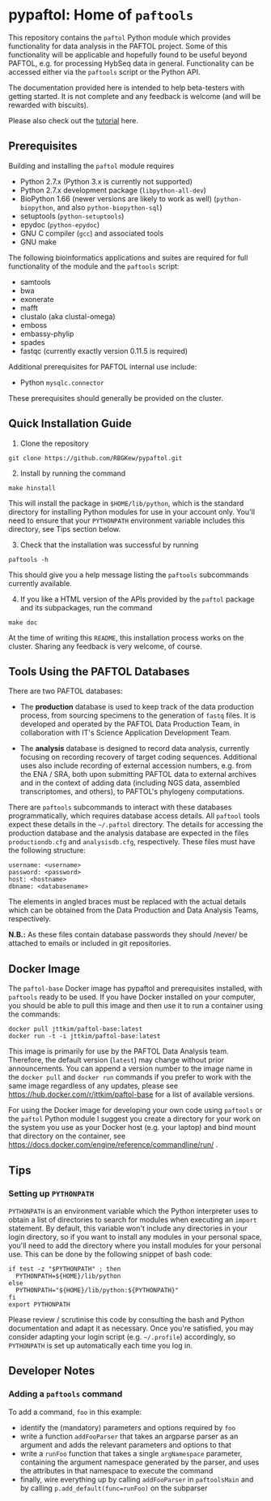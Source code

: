 # pypaftol: Home of `paftools`

This repository contains the `paftol` Python module which provides
functionality for data analysis in the PAFTOL project. Some of this
functionality will be applicable and hopefully found to be useful
beyond PAFTOL, e.g. for processing HybSeq data in general.
Functionality can be accessed either via the `paftools` script or the
Python API.

The documentation provided here is intended to help beta-testers with
getting started. It is not complete and any feedback is welcome (and
will be rewarded with biscuits).

Please also check out the [tutorial](paftools_tutorial.md) here.


## Prerequisites

Building and installing the `paftol` module requires

* Python 2.7.x (Python 3.x is currently not supported)
* Python 2.7.x development package (`libpython-all-dev`)
* BioPython 1.66 (newer versions are likely to work as well)  (`python-biopython`, and also `python-biopython-sql`)
* setuptools (`python-setuptools`)
* epydoc (`python-epydoc`)
* GNU C compiler (`gcc`) and associated tools
* GNU make

The following bioinformatics applications and suites are required for
full functionality of the module and the `paftools` script:

* samtools
* bwa
* exonerate
* mafft
* clustalo (aka clustal-omega)
* emboss
* embassy-phylip
* spades
* fastqc (currently exactly version 0.11.5 is required)

Additional prerequisites for PAFTOL internal use include:

* Python `mysqlc.connector`

These prerequisites should generally be provided on the cluster.


## Quick Installation Guide

1. Clone the repository
```
git clone https://github.com/RBGKew/pypaftol.git
```

2. Install by running the command
```
make hinstall
```
This will install the package in `$HOME/lib/python`, which is the
standard directory for installing Python modules for use in your
account only. You'll need to ensure that your `PYTHONPATH` environment
variable includes this directory, see Tips section below.

3. Check that the installation was successful by running
```
paftools -h
```
This should give you a help message listing the `paftools` subcommands
currently available.

4. If you like a HTML version of the APIs provided by the `paftol` package
and its subpackages, run the command
```
make doc
```

At the time of writing this `README`, this installation process works
on the cluster. Sharing any feedback is very welcome, of course.


## Tools Using the PAFTOL Databases

There are two PAFTOL databases:

* The **production** database is used to keep track of the data
  production process, from sourcing specimens to the generation of
  `fastq` files. It is developed and operated by the PAFTOL Data
  Production Team, in collaboration with IT's Science Application
  Development Team.

* The **analysis** database is designed to record data analysis,
  currently focusing on recording recovery of target coding sequences.
  Additional uses also include recording of external accession
  numbers, e.g. from the ENA / SRA, both upon submitting PAFTOL data
  to external archives and in the context of adding data (including
  NGS data, assembled transcriptomes, and others), to PAFTOL's
  phylogeny computations.

There are `paftools` subcommands to interact with these databases
programmatically, which requires database access details. All
`paftool` tools expect these details in the `~/.paftol` directory. The
details for accessing the production database and the analysis
database are expected in the files `productiondb.cfg` and
`analysisdb.cfg`, respectively. These files must have the following
structure:

```
username: <username>
password: <password>
host: <hostname>
dbname: <databasename>
```

The elements in angled braces must be replaced with the actual details
which can be obtained from the Data Production and Data Analysis
Teams, respectively.

**N.B.:** As these files contain database passwords they should
/never/ be attached to emails or included in git repositories.


## Docker Image

The `paftol-base` Docker image has pypaftol and prerequisites
installed, with `paftools` ready to be used. If you have Docker
installed on your computer, you should be able to pull this image and
then use it to run a container using the commands:
```
docker pull jttkim/paftol-base:latest
docker run -t -i jttkim/paftol-base:latest
```

This image is primarily for use by the PAFTOL Data Analysis team.
Therefore, the default version (`latest`) may change without prior
announcements. You can append a version number to the image name in
the `docker pull` and `docker run` commands if you prefer to work with
the same image regardless of any updates, please see
https://hub.docker.com/r/jttkim/paftol-base for a list of available
versions.

For using the Docker image for developing your own code using
`paftools` or the `paftol` Python module I suggest you create a
directory for your work on the system you use as your Docker host
(e.g. your laptop) and bind mount that directory on the container, see
https://docs.docker.com/engine/reference/commandline/run/ .


## Tips

### Setting up `PYTHONPATH`

`PYTHONPATH` is an environment variable which the Python interpreter
uses to obtain a list of directories to search for modules when
executing an `import` statement. By default, this variable won't
include any directories in your login directory, so if you want to
install any modules in your personal space, you'll need to add the
directory where you install modules for your personal use. This can be
done by the following snippet of bash code:
```
if test -z "$PYTHONPATH" ; then
  PYTHONPATH=${HOME}/lib/python
else
  PYTHONPATH="${HOME}/lib/python:${PYTHONPATH}"
fi
export PYTHONPATH
```
Please review / scrutinise this code by consulting the bash and Python
documentation and adapt it as necessary. Once you're satisfied, you
may consider adapting your login script (e.g. `~/.profile`)
accordingly, so `PYTHONPATH` is set up automatically each time you log
in.


## Developer Notes

### Adding a `paftools` command

To add a command, `foo` in this example:

* identify the (mandatory) parameters and options required by `foo`
* write a function `addFooParser` that takes an argparse parser as an argument and adds the relevant parameters and options to that
* write a `runFoo` function that takes a single `argNamespace` parameter, containing the argument namespace generated by the parser, and uses the attributes in that namespace to execute the command
* finally, wire everything up by calling `addFooParser` in `paftoolsMain` and by calling `p.add_default(func=runFoo)` on the subparser